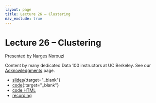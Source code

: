 ```yaml
---
layout: page
title: Lecture 26 – Clustering
nav_exclude: true
---
```


# Lecture 26 – Clustering

Presented by Narges Norouzi

Content by many dedicated Data 100 instructors at UC Berkeley. See our [Acknowledgments](../../acks) page.

- [slides](https://docs.google.com/presentation/d/1P9C2F4-hLwdWZeaJyoI1x-q3AldbNjAc-sqfmSPCQvk/edit?usp=share_link){:target="_blank"}
- [code](https://data100.datahub.berkeley.edu/hub/user-redirect/git-pull?repo=https%3A%2F%2Fgithub.com%2FDS-100%2Ffa24-student&urlpath=lab%2Ftree%2Ffa24-student%2Flecture%2Flec26%2Flec26.ipynb&branch=main){:target="_blank"}
- [code HTML](../../resources/assets/lectures/lec26/lec26.html)
- [recording](https://youtu.be/KhLcWtY8rfw)